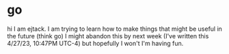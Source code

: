 # go
hi
I am ejtack.
I am trying to learn how to make things that might be useful in the future (think go)
I might abandon this by next week (I've written this 4/27/23, 10:47PM UTC-4)
but hopefully I won't
I'm having fun.
